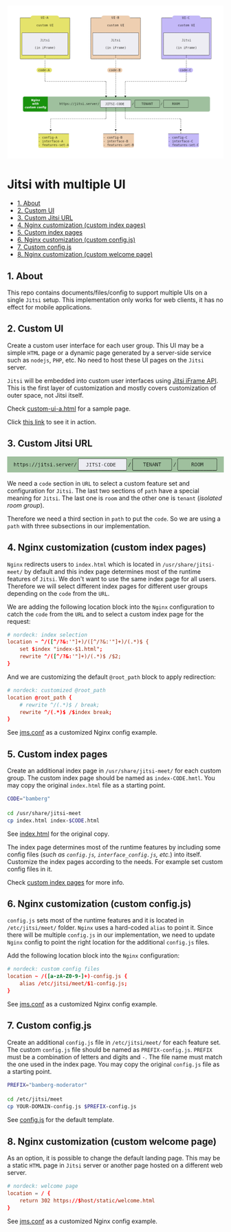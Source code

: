 ![Jitsi with multiple UI](docs/schema-multiple-ui.png)

# Jitsi with multiple UI

- [1. About](#1-about)
- [2. Custom UI](#2-custom-ui)
- [3. Custom Jitsi URL](#3-custom-jitsi-ui)
- [4. Nginx customization (custom index pages)](#4-nginx-customization-custom-index-pages)
- [5. Custom index pages](#5-custom-index-pages)
- [6. Nginx customization (custom config.js)](#6-nginx-customization-custom-configjs)
- [7. Custom config.js](#7-custom-configjs)
- [8. Nginx customization (custom welcome page)](#8-nginx-customization-custom-welcome-page)

## 1. About

This repo contains documents/files/config to support multiple UIs on a single
`Jitsi` setup. This implementation only works for web clients, it has no effect
for mobile applications.

## 2. Custom UI

Create a custom user interface for each user group. This UI may be a simple
`HTML` page or a dynamic page generated by a server-side service such as
`nodejs`, `PHP`, etc. No need to host these UI pages on the `Jitsi` server.

`Jitsi` will be embedded into custom user interfaces using
[Jitsi iFrame API](https://jitsi.github.io/handbook/docs/dev-guide/dev-guide-iframe).
This is the first layer of customization and mostly covers customization of
outer space, not Jitsi itself.

Check [custom-ui-a.html](templates/custom-ui/custom-ui-a.html) for a sample
page.

Click
[this link](https://nordeck.github.io/jitsi-multiple-ui/templates/custom-ui/custom-ui-a.html)
to see it in action.

## 3. Custom Jitsi URL

![Custom Jitsi URL](docs/custom-jitsi-url.png)

We need a `code` section in `URL` to select a custom feature set and
configuration for `Jitsi`. The last two sections of `path` have a special
meaning for `Jitsi`. The last one is `room` and the other one is `tenant`
(_isolated room group_).

Therefore we need a third section in `path` to put the `code`. So we are using a
`path` with three subsections in our implementation.

## 4. Nginx customization (custom index pages)

`Nginx` redirects users to `index.html` which is located in
`/usr/share/jitsi-meet/` by default and this index page determines most of the
runtime features of `Jitsi`. We don't want to use the same index page for all
users. Therefore we will select different index pages for different user groups
depending on the `code` from the `URL`.

We are adding the following location block into the `Nginx` configuration to
catch the `code` from the `URL` and to select a custom index page for the
request:

```conf
# nordeck: index selection
location ~ ^/([^/?&:'"]+)/([^/?&:'"]+)/(.*)$ {
    set $index "index-$1.html";
    rewrite ^/([^/?&:'"]+)/(.*)$ /$2;
}
```

And we are customizing the default `@root_path` block to apply redirection:

```conf
# nordeck: customized @root_path
location @root_path {
    # rewrite ^/(.*)$ / break;
    rewrite ^/(.*)$ /$index break;
}
```

See [jms.conf](templates/etc/nginx/sites-available/jms.conf) as a customized
Nginx config example.

## 5. Custom index pages

Create an additional index page in `/usr/share/jitsi-meet/` for each custom
group. The custom index page should be named as `index-CODE.hmtl`. You may copy
the original `index.html` file as a starting point.

```bash
CODE="bamberg"

cd /usr/share/jitsi-meet
cp index.html index-$CODE.html
```

See [index.html](https://github.com/jitsi/jitsi-meet/blob/master/index.html) for
the original copy.

The index page determines most of the runtime features by including some config
files (_such as `config.js`, `interface_config.js`, etc._) into itself.
Customize the index pages according to the needs. For example set custom config
files in it.

Check [custom index pages](docs/custom-index-pages.md) for more info.

## 6. Nginx customization (custom config.js)

`config.js` sets most of the runtime features and it is located in
`/etc/jitsi/meet/` folder. `Nginx` uses a hard-coded `alias` to point it. Since
there will be multiple `config.js` in our implementation, we need to update
`Nginx` config to point the right location for the additional `config.js` files.

Add the following location block into the `Nginx` configuration:

```conf
# nordeck: custom config files
location ~ /([a-zA-Z0-9-]+)-config.js {
    alias /etc/jitsi/meet/$1-config.js;
}
```

See [jms.conf](templates/etc/nginx/sites-available/jms.conf) as a customized
Nginx config example.

## 7. Custom config.js

Create an additional `config.js` file in `/etc/jitsi/meet/` for each feature
set. The custom `config.js` file should be named as `PREFIX-config.js`. `PREFIX`
must be a combination of letters and digits and `-`. The file name must match
the one used in the index page. You may copy the original `config.js` file as a
starting point.

```bash
PREFIX="bamberg-moderator"

cd /etc/jitsi/meet
cp YOUR-DOMAIN-config.js $PREFIX-config.js
```

See [config.js](https://github.com/jitsi/jitsi-meet/blob/master/config.js) for
the default template.

## 8. Nginx customization (custom welcome page)

As an option, it is possible to change the default landing page. This may be a
static `HTML` page in `Jitsi` server or another page hosted on a different web
server.

```conf
# nordeck: welcome page
location = / {
    return 302 https://$host/static/welcome.html
}
```

See [jms.conf](templates/etc/nginx/sites-available/jms.conf) as a customized
Nginx config example.
